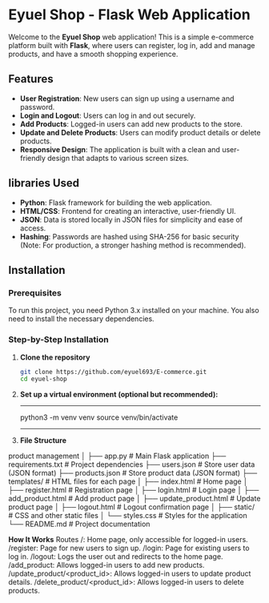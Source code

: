 # Eyuel Shop - Flask Web Application

Welcome to the **Eyuel Shop** web application! This is a simple e-commerce platform built with **Flask**, where users can register, log in, add and manage products, and have a smooth shopping experience.

## Features

- **User Registration**: New users can sign up using a username and password.
- **Login and Logout**: Users can log in and out securely.
- **Add Products**: Logged-in users can add new products to the store.
- **Update and Delete Products**: Users can modify product details or delete products.
- **Responsive Design**: The application is built with a clean and user-friendly design that adapts to various screen sizes.

## libraries Used

- **Python**: Flask framework for building the web application.
- **HTML/CSS**: Frontend for creating an interactive, user-friendly UI.
- **JSON**: Data is stored locally in JSON files for simplicity and ease of access.
- **Hashing**: Passwords are hashed using SHA-256 for basic security (Note: For production, a stronger hashing method is recommended).

## Installation

### Prerequisites

To run this project, you need Python 3.x installed on your machine. You also need to install the necessary dependencies.

### Step-by-Step Installation

1. **Clone the repository**

   ```bash
   git clone https://github.com/eyuel693/E-commerce.git
   cd eyuel-shop
2. **Set up a virtual environment (optional but recommended):**

    ---
    python3 -m venv venv
    source venv/bin/activate 

    ---

3. **File Structure**

product management 
│
├── app.py                # Main Flask application
├── requirements.txt      # Project dependencies
├── users.json            # Store user data (JSON format)
├── products.json         # Store product data (JSON format)
├── templates/            # HTML files for each page
│   ├── index.html        # Home page
│   ├── register.html     # Registration page
│   ├── login.html        # Login page
│   ├── add_product.html  # Add product page
│   ├── update_product.html # Update product page
│   ├── logout.html       # Logout confirmation page
│
├── static/               # CSS and other static files
│   └── styles.css        # Styles for the application
└── README.md             # Project documentation

**How It Works**
Routes
/: Home page, only accessible for logged-in users.
/register: Page for new users to sign up.
/login: Page for existing users to log in.
/logout: Logs the user out and redirects to the home page.
/add_product: Allows logged-in users to add new products.
/update_product/<product_id>: Allows logged-in users to update product details.
/delete_product/<product_id>: Allows logged-in users to delete products.
